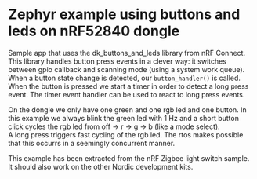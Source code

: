 # Zephyr example using buttons and leds on nRF52840 dongle

Sample app that uses the dk_buttons_and_leds library from nRF Connect.
This library handles button press events in a clever way: it switches
between gpio callback and scanning mode (using a system work queue). When
a button state change is detected, our `button_handler()` is called.
When the button is pressed we start a timer in order to detect a long press
event. The timer event handler can be used to react to long press events.
 
On the dongle we only have one green and one rgb led and one button.
In this example we always blink the green led with 1 Hz and a short button 
click cycles the rgb led from off -> r -> g -> b (like a mode select).  
A long press triggers fast cycling of the rgb led. The rtos makes possible 
that this occurrs in a seemingly concurrent manner.

This example has been extracted from the nRF Zigbee light switch sample.
It should also work on the other Nordic development kits.
